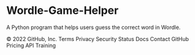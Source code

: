 # Wordle-Game-Helper
A Python program that helps users guess the correct word in Wordle.



© 2022 GitHub, Inc.
Terms
Privacy
Security
Status
Docs
Contact GitHub
Pricing
API
Training
